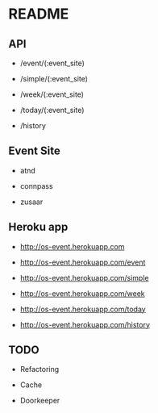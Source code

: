 # README

## API

* /event/(:event_site)

* /simple/(:event_site)

* /week/(:event_site)

* /today/(:event_site)

* /history

## Event Site

* atnd

* connpass

* zusaar

## Heroku app

* http://os-event.herokuapp.com

* http://os-event.herokuapp.com/event

* http://os-event.herokuapp.com/simple

* http://os-event.herokuapp.com/week

* http://os-event.herokuapp.com/today

* http://os-event.herokuapp.com/history

## TODO

* Refactoring

* Cache

* Doorkeeper
